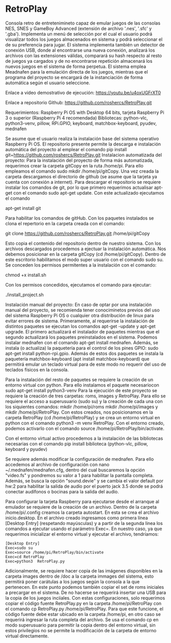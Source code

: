 # RetroPlay
Consola retro de entretenimineto capaz de emular juegos de las consolas NES, SNES y GameBoy Advanced (extensión de archivo '.nes', '.sfc' y '.gba'). Implementa un menú de selección por el cual el usuario podrá visualizar todos los juegos almacenados en sistema y podrá seleccionar el de su preferencia para jugar. El sistema implementa también un detector de conexión USB, donde al encontrarse una nueva conexión, analizará los archivos con las extensiones válidas, comparará su hash respecto al resto de juegos ya cargados y de no encontrarse repetición almacenará los nuevos juegos en el sistema de forma perpetua. El sistema emplea Meadnafen para la emulación directa de los juegos, mientras que el programa del proyecto se encargará de la instanciación de forma automática según el usuario seleccione.

Enlace a video demostrativo de ejecución: https://youtu.be/u4oxUGFrXT0

Enlace a repositorio Github: https://github.com/roshercs/RetroPlay.git

Requerimientos: Raspberry Pi OS with Desktop 64 bits, tarjeta Raspberry Pi 3 o superior (Raspberry Pi 4 recomendada)
Bibliotecas: python-vlc, python3-venv, pillow, RPi.GPIO, keyboard, matchbox-keyboard, pyudev, mednafen


Se asume que el usuario realiza la instalación base del sistema operativo Raspberry Pi OS. El repositorio presente permite la descarga e instalación automática del proyecto al emplear el comando pip install git+https://github.com/roshercs/RetroPlay.git
Instalacion automatizada del proyecto:
Para la instalación del proyecto de forma más automatizada, requerimos crear la carpeta gitCopy en la ruta /home/pi. Para ello empleamos el comando sudo mkdir /home/pi/gitCopy. Una vez creada la carpeta descargamos el directorio de github (se asume que la tarjeta ya cuenta con conexión a internet). Para descargar el repositorio se requiere instalar los comandos de git, por lo que primero requerimos actualisar apt-get con el comando sudo apt-get update. Con este actualizado ejecutamos el comando 

apt-get install git

Para habilitar los comandos de gitHub. Con los paquetes instalados se clona el repertorio en la carpeta creada con el comando:

git clone https://github.com/roshercs/RetroPlay.git /home/pi/gitCopy

Esto copia el contenido del repositorio dentro de nuestro sistema. Con los archivos descargados procedemos a ejectuar la instalación automática. Nos debemos posicionar en la carpeta gitCopy (cd /home/pi/gitCopy). Dentro de este escritorio habilitamos el modo super usuario con el comando sudo su. Se conceden los permisos permitentes a la instalación con el comando:

chmod +x install.sh

Con los permisos concedidos, ejecutamos el comando para ejecutar:

./install_project.sh




Instalación manual del proyecto:
En caso de optar por una instalación manual del proyecto, se recomienda tener conociminetos previos del uso del sistema Raspberry Pi OS o cualquier otra distribución de linux para evitar errores de sistema.
Primeramente, al requerirse la instalación de distintos paquetes se ejecutan los comandos apt-get -update y apt-get upgrade. El primero actualizará el instalador de paquetes mientras que el segundo actualizará los paquetes preinstalados en el sistema. Podemos instalar mednafen con el comando apt-get install mednafen. Además, se instala (o actualiza) la paquetería para el control de los pines GPIO: sudo apt-get install python-rpi.gpio. Además de estos dos paquetes se instala la paquetería matchbox-keyboard (apt install matchbox-keyboard) que permitirá emular un teclado virtual para de este modo no requerir del uso de teclados físicos en la consola.

Para la instalación del resto de paquetes se requiere la creación de un entorno virtual con python. Para ello instalamos el paquete necesariocon  sudo apt-get install python3-venv
Para la ejecución de este proyecto se requiere la creación de tres carpetas: roms, images y RetroPlay. Para ello se requiere el acceso a superusuario (sudo su) y la creación de cada una con los siquientes comandos: mkdir /home/pi/roms mkdir /home/pi/images y mkdir /home/pi/RetroPlay. Con estos creados, nos posicionamos en la carpeta RetroPlay (cd /home/pi/RetroPlay) y se crea un entorno virtual en python con el comando python3 -m venv RetroPlay. Con el entorno creado, podemos activarlo con el comando source /home/pi/RetroPlay/bin/activate.

Con el entorno virtual activo procedemos a la instalación de las bibliotecas necesarias con el comando pip install biblioteca (python-vlc, pillow, keyboard y pyudev)

Se requiere además modificar la configuración de mednafen. Para ello accedemos al archivo de configuración con nano ~/.mednafen/mednafen.cfg, dentro del cual buscaremos la opción "video.fs" y pondremos su valor a 1 para habilitar la pantalla completa. Además, se busca la opción "sound.devie" y se cambia el valor default por hw:2 para habilitar la salida de audio por el puerto jack 3.5 donde se podrá conectar audífonos o bocinas para la salida del audio.

Para configurar la tarjeta Raspberry para ejecutarse desde el arranque al emulador se requiere de la creación de un archivo. Dentro de la carpeta /home/pi/.config creamos la carpeta autostart. En esta se crea el archivo inicio.desktop.  En el archivo creado ingresamos como primera línea [Desktop Entry] (respetando mayúsculas) y a partir de la segunda linea los comandos a ejecutar usando el parámetro Exec=. En nuestro caso, ya que requerimos inicializar el entorno virtual y ejecutar el archivo, tendríamos:

    [Desktop Entry]
    Exec=sudo su
    Exec=source /home/pi/RetroPlay/bin/activate
    Exec=cd RetroPlay
    Exec=python3  RetroPlay.py

Adicionalmente, se requiere hacer copia de las imágenes disponibles en la carpeta images dentro de /doc a la carpeta immages del sistema, esto permitirá poner carátulas a los juegos según la consola a la que pertenecen. En este punto podemos también copiar el set de roms iniciales a precargar en el sistema. De no hacerse se requerirá insertar una USB para la copia de los juegos inciiales.
Con estas configuraciones, solo requerimos copiar el código fuente RetroPlay.py en la carpeta /home/pi/RetroPlay con el comando cp RetroPlay.py /home/pi/RetroPlay. Para que este funcione, el código fuente debe estar ubicado en la carpeta /home/pi, en otro caso se requerirá ingresar la ruta completa del archivo. Se usa el comando cp en modo superusuario para permitir la copia dentro del entorno virtual, sin estos privilegios no se permite la modificación de la carpeta de entorno virtual directamente.
